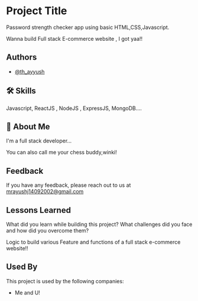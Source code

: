
# Project Title
Password strength checker app using basic HTML,CSS,Javascript.

Wanna build Full stack E-commerce website , I got yaa!!
 


## Authors

- [@th_ayyush](https://www.github.com/th_ayyush)


## 🛠 Skills
Javascript, ReactJS , NodeJS , ExpressJS, MongoDB....


## 🚀 About Me
I'm a full stack developer...

You can also call me your chess buddy,winki!
## Feedback

If you have any feedback, please reach out to us at mrayushj14092002@gmail.com


## Lessons Learned

What did you learn while building this project? What challenges did you face and how did you overcome them?

Logic to build various Feature and functions of a full stack e-commerce website!! 
## Used By

This project is used by the following companies:

- Me and U!

